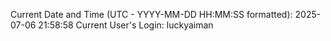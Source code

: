 Current Date and Time (UTC - YYYY-MM-DD HH:MM:SS formatted): 2025-07-06 21:58:58
Current User's Login: luckyaiman
